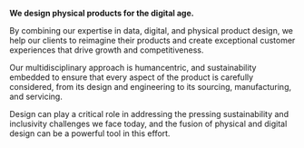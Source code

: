 **We design physical products for the digital age.**

By combining our expertise in data, digital, and physical product design, we help our clients to reimagine their products and create exceptional customer experiences that drive growth and competitiveness. 

Our multidisciplinary approach is humancentric, and sustainability embedded to ensure that every aspect of the product is carefully considered, from its design and engineering to its sourcing, manufacturing, and servicing.

Design can play a critical role in addressing the pressing sustainability and inclusivity challenges we face today, and the fusion of physical and digital design can be a powerful tool in this effort.
